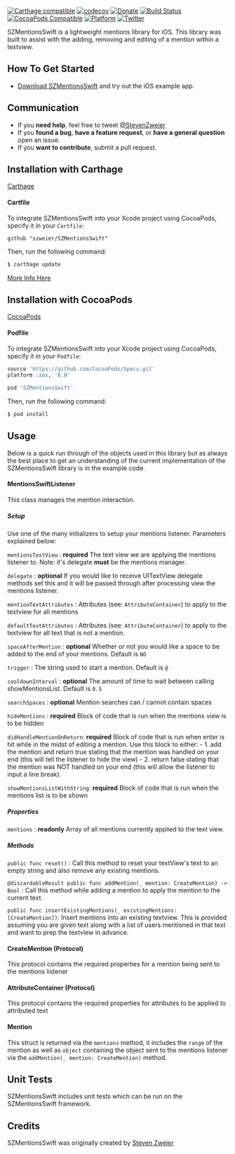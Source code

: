 [![Carthage compatible](https://img.shields.io/badge/Carthage-compatible-4BC51D.svg?style=flat)](https://github.com/Carthage/Carthage)
[![codecov](https://codecov.io/gh/szweier/SZMentionsSwift/branch/master/graph/badge.svg)](https://codecov.io/gh/szweier/SZMentionsSwift)
[![Donate](https://img.shields.io/badge/Donate-PayPal-green.svg)](https://www.paypal.me/szweier)
[![Build Status](https://travis-ci.org/szweier/SZMentionsSwift.svg?branch=master)](https://travis-ci.org/szweier/SZMentionsSwift)
[![CocoaPods Compatible](https://img.shields.io/cocoapods/v/SZMentionsSwift.svg)](https://img.shields.io/cocoapods/v/SZMentionsSwift.svg)
[![Platform](https://img.shields.io/cocoapods/p/SZMentionsSwift.svg?style=flat)](http://cocoadocs.org/docsets/SZMentionsSwift)
[![Twitter](https://img.shields.io/badge/twitter-@StevenZweier-blue.svg?style=flat)](http://twitter.com/StevenZweier)

SZMentionsSwift is a lightweight mentions library for iOS. This library was built to assist with the adding, removing and editing of a mention within a textview.

## How To Get Started

- [Download SZMentionsSwift](https://github.com/stevenzweier/SZMentionsSwift/archive/master.zip) and try out the iOS example app. 

## Communication

- If you **need help**, feel free to tweet [@StevenZweier](http://twitter.com/StevenZweier)
- If you **found a bug**, **have a feature request**, or **have a general question** open an issue.
- If you **want to contribute**, submit a pull request.

## Installation with Carthage

[Carthage](https://github.com/Carthage/Carthage/blob/master/README.md)

#### Cartfile

To integrate SZMentionsSwift into your Xcode project using CocoaPods, specify it in your `Cartfile`:

```
github "szweier/SZMentionsSwift"
```

Then, run the following command:

```bash
$ carthage update
```

[More Info Here](https://github.com/Carthage/Carthage/blob/master/README.md#adding-frameworks-to-an-application)

## Installation with CocoaPods

[CocoaPods](http://cocoapods.org) 

#### Podfile

To integrate SZMentionsSwift into your Xcode project using CocoaPods, specify it in your `Podfile`:

```ruby
source 'https://github.com/CocoaPods/Specs.git'
platform :ios, '8.0'

pod 'SZMentionsSwift'
```

Then, run the following command:

```bash
$ pod install
```

## Usage

Below is a quick run through of the objects used in this library but as always the best place to get an understanding of the current implementation of the SZMentionsSwift library is in the example code.

#### MentionsSwiftListener

This class manages the mention interaction.

##### Setup
Use one of the many initializers to setup your mentions listener.  Parameters explained below:

`mentionsTextView` : **required** The text view we are applying the mentions listener to. Note: it's delegate **must** be the mentions manager.

`delegate` : **optional** If you would like to receive UITextView delegate methods set this and it will be passed through after processing view the mentions listener.

`mentionTextAttributes` : Attributes (see: `AttributeContainer`) to apply to the textview for all mentions

`defaultTextAttributes` : Attributes (see: `AttributeContainer`) to apply to the textview for all text that is not a mention.

`spaceAfterMention` : **optional** Whether or not you would like a space to be added to the end of your mentions. Default is `NO`

`trigger` : The string used to start a mention. Default is `@`

`cooldownInterval` : **optional** The amount of time to wait between calling showMentionsList. Default is `0.5`

`searchSpaces` : **optional** Mention searches can / cannot contain spaces

`hideMentions` : **required** Block of code that is run when the mentions view is to be hidden

`didHandleMentionOnReturn`: **required** Block of code that is run when enter is hit while in the midst of editing a mention.
     Use this block to either:
     - 1. add the mention and return true stating that the mention was handled on your end (this will tell the listener to hide the view)
     - 2. return false stating that the mention was NOT handled on your end (this will allow the listener to input a line break).

`showMentionsListWithString`: **required** Block of code that is run when the mentions list is to be shown

##### Properties

`mentions` : **readonly** Array of all mentions currently applied to the text view.

##### Methods

`public func reset()` : Call this method to reset your textView's text to an empty string and also remove any existing mentions.

`@discardableResult public func addMention(_ mention: CreateMention) -> Bool` : Call this method while adding a mention to apply the mention to the current text.

`public func insertExistingMentions(_ existingMentions: [CreateMention])`: Insert mentions into an existing textview.  This is provided assuming you are given text
along with a list of users mentioned in that text and want to prep the textview in advance.

#### CreateMention (Protocol)

This protocol contains the required properties for a mention being sent to the mentions listener

#### AttributeContainer (Protocol)

This protocol contains the required properties for attributes to be applied to attributed text

#### Mention

This struct is returned via the `mentions` method, it includes the `range` of the mention as well as `object` containing the object sent to the mentions listener via the `addMention(_ mention: CreateMention)` method.
    

## Unit Tests

SZMentionsSwift includes unit tests which can be run on the SZMentionsSwift framework.

## Credits

SZMentionsSwift was originally created by [Steven Zweier](http://twitter.com/StevenZweier)


